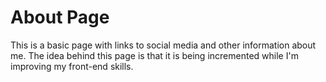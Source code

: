 # About Page

This is a basic page with links to social media and other information about me.
The idea behind this page is that it is being incremented while I'm improving my front-end skills.
